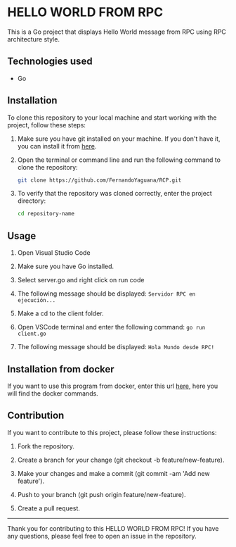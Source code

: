 # HELLO WORLD FROM RPC

This is a Go project that displays Hello World message from RPC using RPC architecture style.

## Technologies used

- Go

## Installation

To clone this repository to your local machine and start working with the project, follow these steps:

1. Make sure you have git installed on your machine. If you don't have it, you can install it from [here](https://git-scm.com/).

2. Open the terminal or command line and run the following command to clone the repository:

    ```bash
   git clone https://github.com/FernandoYaguana/RCP.git
    
4. To verify that the repository was cloned correctly, enter the project directory:
   
    ``` bash
    cd repository-name
    
## Usage

1. Open Visual Studio Code

2. Make sure you have Go installed.
   
3. Select server.go and right click on run code
4. The following message should be displayed: `Servidor RPC en ejecución...`
5. Make a cd to the client folder.
6. Open VSCode terminal and enter the following command: `go run client.go`
7. The following message should be displayed: `Hola Mundo desde RPC!`

## Installation from docker

If you want to use this program from docker, enter this url [here](https://hub.docker.com/repository/docker/fernanyag20/rpc-proyect/general), here you will find the docker commands.

## Contribution

If you want to contribute to this project, please follow these instructions:

1. Fork the repository.
   
2. Create a branch for your change (git checkout -b feature/new-feature).
   
3. Make your changes and make a commit (git commit -am 'Add new feature').
   
4. Push to your branch (git push origin feature/new-feature).
   
5. Create a pull request.

---

Thank you for contributing to this HELLO WORLD FROM RPC! If you have any questions, please feel free to open an issue in the repository.
